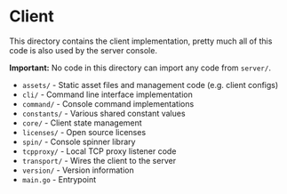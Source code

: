 Client
=======

This directory contains the client implementation, pretty much all of this code is also used by the server console. 

__Important:__ No code in this directory can import any code from `server/`.

 * `assets/` - Static asset files and management code (e.g. client configs)
 * `cli/` - Command line interface implementation
 * `command/` - Console command implementations
 * `constants/` - Various shared constant values
 * `core/` - Client state management
 * `licenses/` - Open source licenses 
 * `spin/` - Console spinner library
 * `tcpproxy/` - Local TCP proxy listener code
 * `transport/` - Wires the client to the server
 * `version/` - Version information
 * `main.go` - Entrypoint
